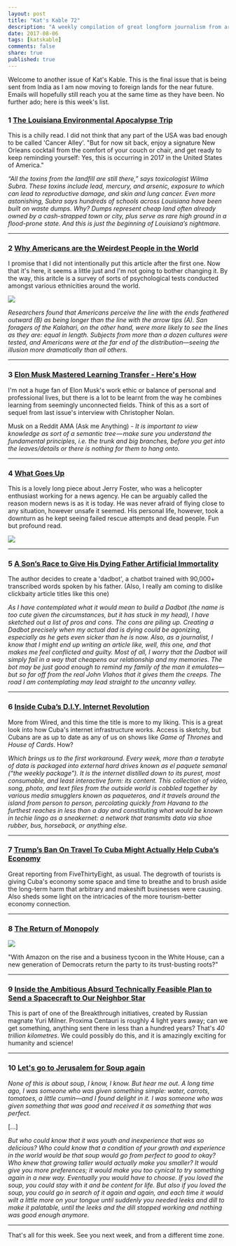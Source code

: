 ```yaml
---
layout: post
title: "Kat's Kable 72"
description: "A weekly compilation of great longform journalism from around the internet"
date: 2017-08-06
tags: [katskable]
comments: false
share: true
published: true
---
```


Welcome to another issue of Kat's Kable. This is the final issue that is being sent from India as I am now moving to foreign lands for the near future. Emails will hopefully still reach you at the same time as they have been. No further ado; here is this week's list. 


### **1**  [The Louisiana Environmental Apocalypse Trip](https://longreads.com/2017/07/13/the-louisiana-environmental-apocalypse-road-trip/)

This is a chilly read. I did not think that any part of the USA was bad enough to be called 'Cancer Alley'. "But for now sit back, enjoy a signature New Orleans cocktail from the comfort of your couch or chair, and get ready to keep reminding yourself: Yes, this is occurring in 2017 in the United States of America."

_“All the toxins from the landfill are still there,” says toxicologist Wilma Subra. These toxins include lead, mercury, and arsenic, exposure to which can lead to reproductive damage, and skin and lung cancer. Even more astonishing, Subra says hundreds of schools across Louisiana have been built on waste dumps. Why? Dumps represent cheap land often already owned by a cash-strapped town or city, plus serve as rare high ground in a flood-prone state. And this is just the beginning of Louisiana’s nightmare._

* * *

### **2**  [Why Americans are the Weirdest People in the World](https://psmag.com/social-justice/joe-henrich-weird-ultimatum-game-shaking-up-psychology-economics-53135)

I promise that I did not intentionally put this article after the first one. Now that it's here, it seems a little just and I'm not going to bother changing it. By the way, this aritcle is a survey of sorts of psychological tests conducted amongst various ethnicities around the world.

![](https://psmag.com/.image/c_limit%2Ccs_srgb%2Cq_80%2Cw_590/MTI3NTgxNjE3MjQ5MDk4MjA2/mullerlyercomparison3.jpg)

_Researchers found that Americans perceive the line with the ends feathered outward (B) as being longer than the line with the arrow tips (A). San foragers of the Kalahari, on the other hand, were more likely to see the lines as they are: equal in length. Subjects from more than a dozen cultures were tested, and Americans were at the far end of the distribution—seeing the illusion more dramatically than all others._

* * *

### **3**  [Elon Musk Mastered Learning Transfer - Here's How](http://www.businessinsider.com/elon-musk-mastered-learning-transfer-heres-how-2017-7?IR=T)

I'm not a huge fan of Elon Musk's work ethic or balance of personal and professional lives, but there is a lot to be learnt from the way he combines learning from seemingly unconnected fields. Think of this as a sort of sequel from last issue's interview with Christopher Nolan.

Musk on a Reddit AMA (Ask me Anything) - _It is important to view knowledge as sort of a semantic tree — make sure you understand the fundamental principles, i.e. the trunk and big branches, before you get into the leaves/details or there is nothing for them to hang onto._

* * *

### **4**  [What Goes Up](http://epicmagazine.com/whatgoesup/)

This is a lovely long piece about Jerry Foster, who was a helicopter enthusiast working for a news agency. He can be arguably called the reason modern news is as it is today. He was never afraid of flying close to any situation, however unsafe it seemed. His personal life, however, took a downturn as he kept seeing failed rescue attempts and dead people. Fun but profound read. 

![](https://dl.dropboxusercontent.com/s/ib2xarta9o3upau/helicopter.jpg)

* * *

### **5**  [A Son’s Race to Give His Dying Father Artificial Immortality](https://www.wired.com/story/a-sons-race-to-give-his-dying-father-artificial-immortality/)

The author decides to create a 'dadbot', a chatbot trained with 90,000+ transcribed words spoken by his father. (Also, I really am coming to dislike clickbaity article titles like this one)

_As I have contemplated what it would mean to build a Dadbot (the name is too cute given the circumstances, but it has stuck in my head), I have sketched out a list of pros and cons. The cons are piling up. Creating a Dadbot precisely when my actual dad is dying could be agonizing, especially as he gets even sicker than he is now. Also, as a journalist, I know that I might end up writing an article like, well, this one, and that makes me feel conflicted and guilty. Most of all, I worry that the Dadbot will simply fail in a way that cheapens our relationship and my memories. The bot may be just good enough to remind my family of the man it emulates—but so far off from the real John Vlahos that it gives them the creeps. The road I am contemplating may lead straight to the uncanny valley._

* * *

### **6**  [Inside Cuba’s D.I.Y. Internet Revolution](https://www.wired.com/2017/07/inside-cubas-diy-internet-revolution/)

More from Wired, and this time the title is more to my liking. This is a great look into how Cuba's internet infrastructure works. Access is sketchy, but Cubans are as up to date as any of us on shows like _Game of Thrones_ and _House of Cards_. How? 

_Which brings us to the first workaround. Every week, more than a terabyte of data is packaged into external hard drives known as el paquete semanal (“the weekly package”). It is the internet distilled down to its purest, most consumable, and least interactive form: its content. This collection of video, song, photo, and text files from the outside world is cobbled together by various media smugglers known as paqueteros, and it travels around the island from person to person, percolating quickly from Havana to the furthest reaches in less than a day and constituting what would be known in techie lingo as a sneaker­net: a network that transmits data via shoe rubber, bus, horseback, or anything else._

* * *

### **7**  [Trump’s Ban On Travel To Cuba Might Actually Help Cuba’s Economy](https://fivethirtyeight.com/features/trumps-ban-on-travel-to-cuba-might-actually-help-cubas-economy/)

Great reporting from FiveThirtyEight, as usual. The degrowth of tourists is giving Cuba's economy some space and time to breathe and to brush aside the long-term harm that arbitrary and makeshift businesses were causing. Also sheds some light on the intricacies of the more tourism-better economy connection.

* * *

### **8**  [The Return of Monopoly](https://newrepublic.com/article/143595/return-monopoly-amazon-rise-business-tycoon-white-house-democrats-return-party-trust-busting-roots)

![](https://images.newrepublic.com/f3cc1ebf62caec4c188c071730c5bf3c256e2ebf.jpeg?w=1600&q=65&dpi=2&fm=pjpg&h=863)

"With Amazon on the rise and a business tycoon in the White House, can a new generation of Democrats return the party to its trust-busting roots?"

* * *

### **9**  [Inside the Ambitious Absurd Technically Feasible Plan to Send a Spacecraft to Our Neighbor Star](http://www.popularmechanics.com/space/deep-space/a27240/breakthrough-starshot-send-spacecraft-to-alpha-centauri/)

This is part of one of the Breakthrough initiatives, created by Russian magnate Yuri Milner. Proxima Centauri is roughly 4 light years away; can we get something, anything sent there in less than a hundred years? That's _40 trillion kilometres_. We could possibly do this, and it is amazingly exciting for humanity and science! 

* * * 

### **10**  [Let's go to Jerusalem for Soup again](http://www.saveur.com/laws-return)

_None of this is about soup, I know, I know. But hear me out. A long time ago, I was someone who was given something simple: water, carrots, tomatoes, a little cumin—and I found delight in it. I was someone who was given something that was good and received it as something that was perfect._

[...]

_But who could know that it was youth and inexperience that was so delicious? Who could know that a condition of your growth and experience in the world would be that soup would go from perfect to good to okay? Who knew that growing taller would actually make you smaller? It would give you more preferences; it would make you too cynical to try something again in a new way. Eventually you would have to choose. If you loved the soup, you could stay with it and be content for life. But also if you loved the soup, you could go in search of it again and again, and each time it would wilt a little more on your tongue until suddenly you needed leeks and dill to make it palatable, until the leeks and the dill stopped working and nothing was good enough anymore._

* * *

That's all for this week. See you next week, and from a different time zone. 